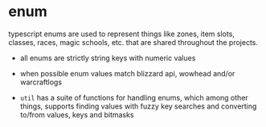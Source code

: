 # enum

typescript enums are used to represent things like zones, item slots, classes,
races, magic schools, etc. that are shared throughout the projects.

- all enums are strictly string keys with numeric values

- when possible enum values match blizzard api, wowhead and/or warcraftlogs

- `util` has a suite of functions for handling enums, which among other things,
  supports finding values with fuzzy key searches and converting to/from
  values, keys and bitmasks
